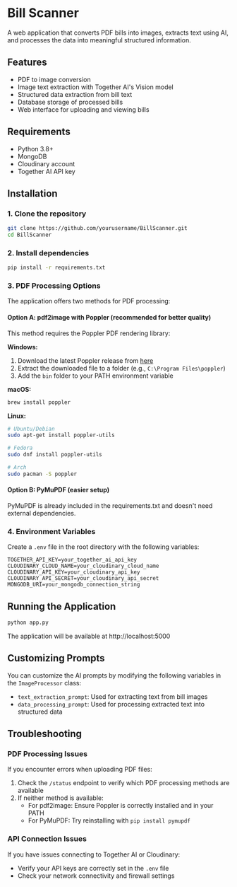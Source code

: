 # Bill Scanner

A web application that converts PDF bills into images, extracts text using AI, and processes the data into meaningful structured information.

## Features

- PDF to image conversion
- Image text extraction with Together AI's Vision model
- Structured data extraction from bill text
- Database storage of processed bills
- Web interface for uploading and viewing bills

## Requirements

- Python 3.8+
- MongoDB
- Cloudinary account
- Together AI API key

## Installation

### 1. Clone the repository

```bash
git clone https://github.com/yourusername/BillScanner.git
cd BillScanner
```

### 2. Install dependencies

```bash
pip install -r requirements.txt
```

### 3. PDF Processing Options

The application offers two methods for PDF processing:

#### Option A: pdf2image with Poppler (recommended for better quality)

This method requires the Poppler PDF rendering library:

**Windows:**
1. Download the latest Poppler release from [here](http://blog.alivate.com.au/poppler-windows/)
2. Extract the downloaded file to a folder (e.g., `C:\Program Files\poppler`)
3. Add the `bin` folder to your PATH environment variable

**macOS:**
```bash
brew install poppler
```

**Linux:**
```bash
# Ubuntu/Debian
sudo apt-get install poppler-utils

# Fedora
sudo dnf install poppler-utils

# Arch
sudo pacman -S poppler
```

#### Option B: PyMuPDF (easier setup)

PyMuPDF is already included in the requirements.txt and doesn't need external dependencies.

### 4. Environment Variables

Create a `.env` file in the root directory with the following variables:

```
TOGETHER_API_KEY=your_together_ai_api_key
CLOUDINARY_CLOUD_NAME=your_cloudinary_cloud_name
CLOUDINARY_API_KEY=your_cloudinary_api_key
CLOUDINARY_API_SECRET=your_cloudinary_api_secret
MONGODB_URI=your_mongodb_connection_string
```

## Running the Application

```bash
python app.py
```

The application will be available at http://localhost:5000

## Customizing Prompts

You can customize the AI prompts by modifying the following variables in the `ImageProcessor` class:

- `text_extraction_prompt`: Used for extracting text from bill images
- `data_processing_prompt`: Used for processing extracted text into structured data

## Troubleshooting

### PDF Processing Issues

If you encounter errors when uploading PDF files:

1. Check the `/status` endpoint to verify which PDF processing methods are available
2. If neither method is available:
   - For pdf2image: Ensure Poppler is correctly installed and in your PATH
   - For PyMuPDF: Try reinstalling with `pip install pymupdf`

### API Connection Issues

If you have issues connecting to Together AI or Cloudinary:
- Verify your API keys are correctly set in the `.env` file
- Check your network connectivity and firewall settings
